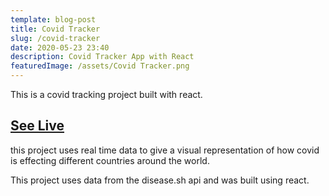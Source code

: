 ```yaml
---
template: blog-post
title: Covid Tracker
slug: /covid-tracker
date: 2020-05-23 23:40
description: Covid Tracker App with React
featuredImage: /assets/Covid Tracker.png
---
```


This is a covid tracking project built with react.

## [See Live](https://stuckm.github.io/Covid-Tracker/)

this project uses real time data to give a visual representation of how covid is effecting different countries around the world.

This project uses data from the disease.sh api and was built using react.
